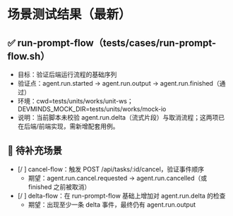 # 场景测试结果（最新）

## ✅ run-prompt-flow（tests/cases/run-prompt-flow.sh）

- 目标：验证后端运行流程的基础序列
- 验证点：agent.run.started → agent.run.output → agent.run.finished（通过）
- 环境：cwd=tests/units/works/unit-ws；DEVMINDS_MOCK_DIR=tests/units/works/mock-io
- 说明：当前脚本未校验 agent.run.delta（流式片段）与取消流程；这两项已在后端/前端实现，需新增配套用例。

## 📌 待补充场景

- [/ ] cancel-flow：触发 POST /api/tasks/:id/cancel，验证事件顺序
  - 期望：agent.run.cancel.requested → agent.run.cancelled（或 finished 之前被取消）
- [/ ] delta-flow：在 run-prompt-flow 基础上增加对 agent.run.delta 的检查
  - 期望：出现至少一条 delta 事件，最终仍有 agent.run.output
